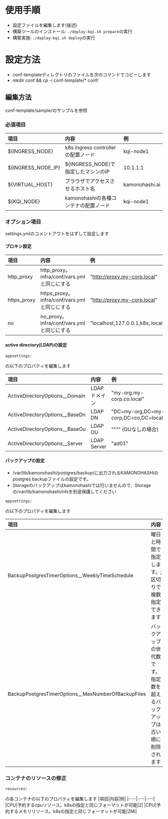 # 使用手順
* 設定ファイルを編集します(後述)
* 構築ツールのインストール: `./deploy-kqi.sh prepare`の実行
* 構築実施: `./deploy-kqi.sh deploy`の実行

# 設定方法
* conf-templateディレクトリのファイルを次のコマンドでコピーします
* mkdir conf && cp -i conf-template/* conf/ 

## 編集方法
conf-template/sample/のサンプルを参照
### 必須項目
|項目|内容|例|
|:---|:---|:---|
|${INGRESS_NODE}|k8s ingress controllerの配置ノード|kqi-node1|
|${INGRESS_NODE_IP}|${INGRESS_NODE}で指定したマシンのIP|10.1.1.1|
|${VIRTUAL_HOST}|ブラウザでアクセスさせるホスト名|kamonohashi.ai|
|${KQI_NODE}|kamonohashiの各種コンテナの配置ノード|kqi-node1|

### オプション項目
settings.ymlのコメントアウトをはずして設定します

#### プロキシ設定
|項目|内容|例|
|:---|:---|:---|
|http_proxy|http_proxy。infra/conf/vars.ymlと同じにする|"http://proxy.my-corp.local"|
|https_proxy|https_proxy。infra/conf/vars.ymlと同じにする|"http://proxy.my-corp.local"|
|no|no_proxy。infra/conf/vars.ymlと同じにする|"localhost,127.0.0.1,k8s,.local"|
#### active directory(LDAP)の設定
```
appsettings:
```
の以下のプロパティを編集します

|項目|内容|例|
|:---|:---|:---|
|ActiveDirectoryOptions__Domain|LDAPドメイン|"my-org.my-corp.co.local"|
|ActiveDirectoryOptions__BaseDn|LDAP DN|"DC=my-org,DC=my-corp,DC=co,DC=local"|
|ActiveDirectoryOptions__BaseOu|LDAP OU|"\"\"" (OUなしの場合)|
|ActiveDirectoryOptions__Server|LDAP Server|"ad01"|

#### バックアップの設定
* /var/lib/kamonohashi/postgres/backup/に出力されるKAMONOHASHIのpostgres backupファイルの設定です。
* Storageのバックアップはkamonohashiでは行いませんので、Storageの/var/lib/kamonohashi/nfsを別途保護してください
```
appsettings:
```
の以下のプロパティを編集します

|項目|内容|例|
|:---|:---|:---|
|BackupPostgresTimerOptions__WeeklyTimeSchedule|曜日と時間で指定します。;区切りで複数指定できます|"Sun=01:00:00;Mon=01:00:00"|
|BackupPostgresTimerOptions__MaxNumberOfBackupFiles|バックアップの世代数です。指定数を超えるバックアップは古い順に削除されます|"1"|

### コンテナのリソースの修正
```
resources:
```
の各コンテナの以下のプロパティを編集します
|項目|内容|例|
|:---|:---|:---|
|CPU|予約するcpuリソース。k8sの指定と同じフォーマットが可能|2|
|CPU|予約するメモリリソース。k8sの指定と同じフォーマットが可能|2Mi|